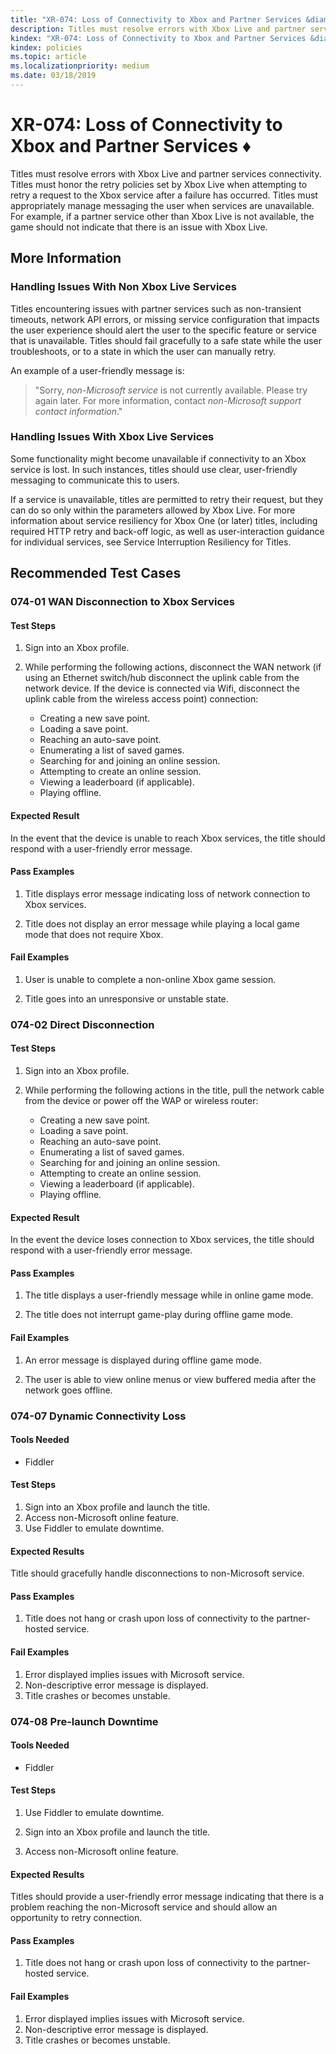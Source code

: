 ```yaml
---
title: "XR-074: Loss of Connectivity to Xbox and Partner Services &diams;"
description: Titles must resolve errors with Xbox Live and partner services connectivity.
kindex: "XR-074: Loss of Connectivity to Xbox and Partner Services &diams;"
kindex: policies
ms.topic: article
ms.localizationpriority: medium
ms.date: 03/18/2019
---
```


# XR-074: Loss of Connectivity to Xbox and Partner Services &diams;

Titles must resolve errors with Xbox Live and partner services connectivity. Titles must honor the retry policies set by Xbox Live when attempting to retry a request to the Xbox service after a failure has occurred.  Titles must appropriately manage messaging the user when services are unavailable. For example, if a partner service other than Xbox Live is not available, the game should not indicate that there is an issue with Xbox Live.


## More Information


### Handling Issues With Non Xbox Live Services

Titles encountering issues with partner services such as non-transient timeouts, network API errors, or missing service configuration that impacts the user experience should alert the user to the specific feature or service that is unavailable. Titles should fail gracefully to a safe state while the user troubleshoots, or to a state in which the user can manually retry.

An example of a user-friendly message is:

>"Sorry, _non-Microsoft service_ is not currently available. Please try again later. For more information, contact _non-Microsoft support contact information_."


### Handling Issues With Xbox Live Services

Some functionality might become unavailable if connectivity to an Xbox service is lost. In such instances, titles should use clear, user-friendly messaging to communicate this to users.

If a service is unavailable, titles are permitted to retry their request, but they can do so only within the parameters allowed by Xbox Live. For more information about service resiliency for Xbox One (or later) titles, including required HTTP retry and back-off logic, as well as user-interaction guidance for individual services, see Service Interruption Resiliency for Titles.


## Recommended Test Cases


### 074-01 WAN Disconnection to Xbox Services

#### Test Steps

1. Sign into an Xbox profile.

2. While performing the following actions, disconnect the WAN network (if using an Ethernet switch/hub disconnect the uplink cable from the network device. If the device is connected via Wifi, disconnect the uplink cable from the wireless access point) connection:
    * Creating a new save point.
    * Loading a save point.
    * Reaching an auto-save point.
    * Enumerating a list of saved games.
    * Searching for and joining an online session.
    * Attempting to create an online session.
    * Viewing a leaderboard (if applicable).
    * Playing offline.


#### Expected Result

In the event that the device is unable to reach Xbox services, the title should respond with a user-friendly error message.


#### Pass Examples

1. Title displays error message indicating loss of network connection to Xbox services.

2. Title does not display an error message while playing a local game mode that does not require Xbox.


#### Fail Examples

1. User is unable to complete a non-online Xbox game session.

2. Title goes into an unresponsive or unstable state.


### 074-02 Direct Disconnection


#### Test Steps

1. Sign into an Xbox profile.

2. While performing the following actions in the title, pull the network cable from the device or power off the WAP or wireless router:
    * Creating a new save point.
    * Loading a save point.
    * Reaching an auto-save point.
    * Enumerating a list of saved games.
    * Searching for and joining an online session.
    * Attempting to create an online session.
    * Viewing a leaderboard (if applicable).
    * Playing offline.


#### Expected Result

In the event the device loses connection to Xbox services, the title should respond with a user-friendly error message.


#### Pass Examples

1. The title displays a user-friendly message while in online game mode.

2. The title does not interrupt game-play during offline game mode.


#### Fail Examples

1. An error message is displayed during offline game mode.

2. The user is able to view online menus or view buffered media after the network goes offline.


### 074-07 Dynamic Connectivity Loss


#### Tools Needed

* Fiddler


#### Test Steps

1. Sign into an Xbox profile and launch the title.
2. Access non-Microsoft online feature.
3. Use Fiddler to emulate downtime.


#### Expected Results

Title should gracefully handle disconnections to non-Microsoft service.


#### Pass Examples

1. Title does not hang or crash upon loss of connectivity to the partner-hosted service.


#### Fail Examples

1. Error displayed implies issues with Microsoft service.
2. Non-descriptive error message is displayed.
3. Title crashes or becomes unstable.


### 074-08 Pre-launch Downtime


#### Tools Needed

* Fiddler


#### Test Steps

1. Use Fiddler to emulate downtime. 

2. Sign into an Xbox profile and launch the title.

3. Access non-Microsoft online feature.


#### Expected Results

Titles should provide a user-friendly error message indicating that there is a problem reaching the non-Microsoft service and should allow an opportunity to retry connection.


#### Pass Examples

1. Title does not hang or crash upon loss of connectivity to the partner-hosted service.


#### Fail Examples

1. Error displayed implies issues with Microsoft service.
2. Non-descriptive error message is displayed.
3. Title crashes or becomes unstable.
